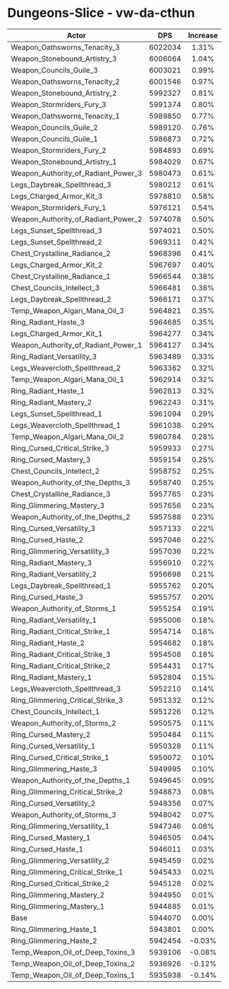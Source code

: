 # Dungeons-Slice - vw-da-cthun
| Actor | DPS | Increase |
|---|:---:|:---:|
|Weapon_Oathsworns_Tenacity_3|6022034|1.31%|
|Weapon_Stonebound_Artistry_3|6006064|1.04%|
|Weapon_Councils_Guile_3|6003021|0.99%|
|Weapon_Oathsworns_Tenacity_2|6001546|0.97%|
|Weapon_Stonebound_Artistry_2|5992327|0.81%|
|Weapon_Stormriders_Fury_3|5991374|0.80%|
|Weapon_Oathsworns_Tenacity_1|5989850|0.77%|
|Weapon_Councils_Guile_2|5989120|0.76%|
|Weapon_Councils_Guile_1|5986873|0.72%|
|Weapon_Stormriders_Fury_2|5984893|0.69%|
|Weapon_Stonebound_Artistry_1|5984029|0.67%|
|Weapon_Authority_of_Radiant_Power_3|5980473|0.61%|
|Legs_Daybreak_Spellthread_3|5980212|0.61%|
|Legs_Charged_Armor_Kit_3|5978810|0.58%|
|Weapon_Stormriders_Fury_1|5976121|0.54%|
|Weapon_Authority_of_Radiant_Power_2|5974078|0.50%|
|Legs_Sunset_Spellthread_3|5974021|0.50%|
|Legs_Sunset_Spellthread_2|5969311|0.42%|
|Chest_Crystalline_Radiance_2|5968396|0.41%|
|Legs_Charged_Armor_Kit_2|5967697|0.40%|
|Chest_Crystalline_Radiance_1|5966544|0.38%|
|Chest_Councils_Intellect_3|5966481|0.38%|
|Legs_Daybreak_Spellthread_2|5966171|0.37%|
|Temp_Weapon_Algari_Mana_Oil_3|5964821|0.35%|
|Ring_Radiant_Haste_3|5964685|0.35%|
|Legs_Charged_Armor_Kit_1|5964277|0.34%|
|Weapon_Authority_of_Radiant_Power_1|5964127|0.34%|
|Ring_Radiant_Versatility_3|5963489|0.33%|
|Legs_Weavercloth_Spellthread_2|5963362|0.32%|
|Temp_Weapon_Algari_Mana_Oil_1|5962914|0.32%|
|Ring_Radiant_Haste_1|5962813|0.32%|
|Ring_Radiant_Mastery_2|5962243|0.31%|
|Legs_Sunset_Spellthread_1|5961094|0.29%|
|Legs_Weavercloth_Spellthread_1|5961038|0.29%|
|Temp_Weapon_Algari_Mana_Oil_2|5960784|0.28%|
|Ring_Cursed_Critical_Strike_3|5959933|0.27%|
|Ring_Cursed_Mastery_3|5959154|0.25%|
|Chest_Councils_Intellect_2|5958752|0.25%|
|Weapon_Authority_of_the_Depths_3|5958740|0.25%|
|Chest_Crystalline_Radiance_3|5957765|0.23%|
|Ring_Glimmering_Mastery_3|5957656|0.23%|
|Weapon_Authority_of_the_Depths_2|5957588|0.23%|
|Ring_Cursed_Versatility_3|5957133|0.22%|
|Ring_Cursed_Haste_2|5957046|0.22%|
|Ring_Glimmering_Versatility_3|5957036|0.22%|
|Ring_Radiant_Mastery_3|5956910|0.22%|
|Ring_Radiant_Versatility_2|5956698|0.21%|
|Legs_Daybreak_Spellthread_1|5955762|0.20%|
|Ring_Cursed_Haste_3|5955757|0.20%|
|Weapon_Authority_of_Storms_1|5955254|0.19%|
|Ring_Radiant_Versatility_1|5955006|0.18%|
|Ring_Radiant_Critical_Strike_1|5954714|0.18%|
|Ring_Radiant_Haste_2|5954682|0.18%|
|Ring_Radiant_Critical_Strike_3|5954508|0.18%|
|Ring_Radiant_Critical_Strike_2|5954431|0.17%|
|Ring_Radiant_Mastery_1|5952804|0.15%|
|Legs_Weavercloth_Spellthread_3|5952210|0.14%|
|Ring_Glimmering_Critical_Strike_3|5951332|0.12%|
|Chest_Councils_Intellect_1|5951226|0.12%|
|Weapon_Authority_of_Storms_2|5950575|0.11%|
|Ring_Cursed_Mastery_2|5950484|0.11%|
|Ring_Cursed_Versatility_1|5950328|0.11%|
|Ring_Cursed_Critical_Strike_1|5950072|0.10%|
|Ring_Glimmering_Haste_3|5949995|0.10%|
|Weapon_Authority_of_the_Depths_1|5949645|0.09%|
|Ring_Glimmering_Critical_Strike_2|5948873|0.08%|
|Ring_Cursed_Versatility_2|5948356|0.07%|
|Weapon_Authority_of_Storms_3|5948042|0.07%|
|Ring_Glimmering_Versatility_1|5947346|0.06%|
|Ring_Cursed_Mastery_1|5946505|0.04%|
|Ring_Cursed_Haste_1|5946011|0.03%|
|Ring_Glimmering_Versatility_2|5945459|0.02%|
|Ring_Glimmering_Critical_Strike_1|5945433|0.02%|
|Ring_Cursed_Critical_Strike_2|5945128|0.02%|
|Ring_Glimmering_Mastery_2|5944950|0.01%|
|Ring_Glimmering_Mastery_1|5944885|0.01%|
|Base|5944070|0.00%|
|Ring_Glimmering_Haste_1|5943801|0.00%|
|Ring_Glimmering_Haste_2|5942454|-0.03%|
|Temp_Weapon_Oil_of_Deep_Toxins_3|5939106|-0.08%|
|Temp_Weapon_Oil_of_Deep_Toxins_2|5936926|-0.12%|
|Temp_Weapon_Oil_of_Deep_Toxins_1|5935938|-0.14%|
